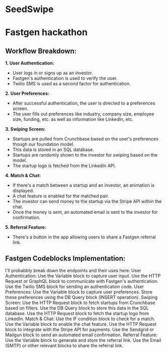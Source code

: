 # SeedSwipe
# Fastgen hackathon


## Workflow Breakdown:
**1. User Authentication:**
- User logs in or signs up as an investor.
- Fastgen's authentication is used to verify the user.
- Twilio SMS is used as a second factor for authentication.

**2. User Preferences:**
- After successful authentication, the user is directed to a preferences screen.
- The user fills out preferences like industry, company size, employee size, funding, etc. as well as information like LinkedIn, etc.

**3. Swiping Screen:**
- Startups are pulled from Crunchbase based on the user's preferences though our foundation model.
 - This data is stored in an SQL database.
- Startups are randomly shown to the investor for swiping based on the model.
- The startup logo is fetched from the LinkedIn API.
  
**4. Match & Chat:**
- If there's a match between a startup and an investor, an animation is displayed.
- A chat feature is enabled for the matched pair.
- The investor can send money to the startup via the Stripe API within the chat.
- Once the money is sent, an automated email is sent to the investor for confirmation.
  
**5. Referral Feature:**
- There's a button in the app allowing users to share a Fastgen referral link.

## Fastgen Codeblocks Implementation:

I'll probabbly break down the endpoints and their uses here:
User Authentication:
Use the Variable block to capture user input.
Use the HTTP Request or GraphQL block to communicate with Fastgen's authentication.
Use the Twilio SMS block for sending an authentication code.
User Preferences:
Use the Variable block to capture user preferences.
Store these preferences using the DB Query block (INSERT operation).
Swiping Screen:
Use the HTTP Request block to fetch startups from Crunchbase based on filters.
Use the DB Query block to store this data in the SQL database.
Use the HTTP Request block to fetch the startup logo from LinkedIn.
Match & Chat:
Use the IF condition block to check for a match.
Use the Variable block to enable the chat feature.
Use the HTTP Request block to integrate with the Stripe API for payments.
Use the Sendgrid or Mailgun block to send an automated email confirmation.
Referral Feature:
Use the Variable block to generate and store the referral link.
Use the Email (SMTP) or other relevant blocks to share the referral link.

